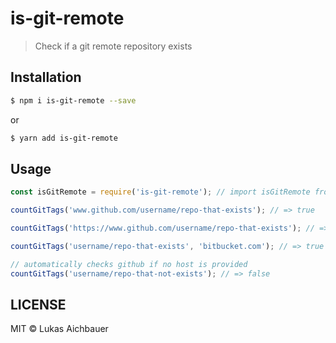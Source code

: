 # is-git-remote

> Check if a git remote repository exists

## Installation

```sh
$ npm i is-git-remote --save
```

or

```sh
$ yarn add is-git-remote
```

## Usage

```js
const isGitRemote = require('is-git-remote'); // import isGitRemote from 'is-git-remote'

countGitTags('www.github.com/username/repo-that-exists'); // => true

countGitTags('https://www.github.com/username/repo-that-exists'); // => true

countGitTags('username/repo-that-exists', 'bitbucket.com'); // => true

// automatically checks github if no host is provided
countGitTags('username/repo-that-not-exists'); // => false
```

## LICENSE

MIT © Lukas Aichbauer
